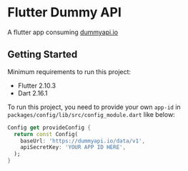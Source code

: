 # Flutter Dummy API

A flutter app consuming [dummyapi.io](https://dummyapi.io/)

## Getting Started

Minimum requirements to run this project:

- Flutter 2.10.3
- Dart 2.16.1

To run this project, you need to provide your own `app-id` in `packages/config/lib/src/config_module.dart` like below:

```dart
Config get provideConfig {
  return const Config(
    baseUrl: 'https://dummyapi.io/data/v1',
    apiSecretKey: 'YOUR APP ID HERE',
  );
}

```
